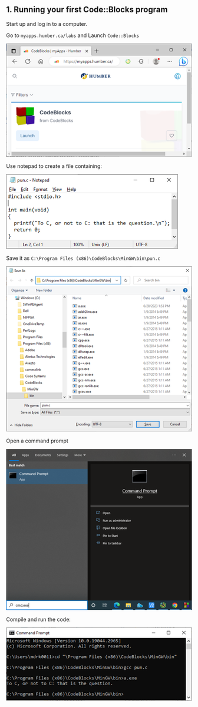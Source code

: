 ## 1. Running your first Code::Blocks program

Start up and log in to a computer.

Go to `myapps.humber.ca/labs` and Launch `Code::Blocks`

![](media/1.png)

Use notepad to create a file containing:

![](media/2.png)

Save it as `C:\Program Files (x86)\CodeBlocks\MinGW\bin\pun.c`

![](media/3.png)

Open a command prompt

![](media/4.png)

Compile and run the code:

![](media/5.png)
